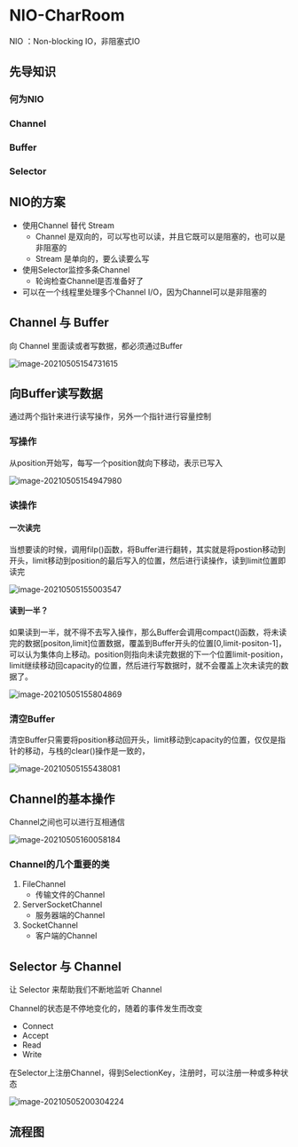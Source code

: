 # NIO-CharRoom

NIO ：Non-blocking IO，非阻塞式IO

## 先导知识

### 何为NIO



### Channel



### Buffer

### Selector

## NIO的方案

- 使用Channel 替代 Stream
    - Channel 是双向的，可以写也可以读，并且它既可以是阻塞的，也可以是非阻塞的
    - Stream 是单向的，要么读要么写
- 使用Selector监控多条Channel
    - 轮询检查Channel是否准备好了
- 可以在一个线程里处理多个Channel I/O，因为Channel可以是非阻塞的

## Channel 与 Buffer

向 Channel 里面读或者写数据，都必须通过Buffer

![image-20210505154731615](https://gitee.com/HappyBinbin/pcigo/raw/master/pic/20210505154731.png)

## 向Buffer读写数据

通过两个指针来进行读写操作，另外一个指针进行容量控制

### 写操作

从position开始写，每写一个position就向下移动，表示已写入

![image-20210505154947980](https://gitee.com/HappyBinbin/pcigo/raw/master/pic/20210505154948.png)

### 读操作

#### 一次读完

当想要读的时候，调用filp()函数，将Buffer进行翻转，其实就是将postion移动到开头，limit移动到position的最后写入的位置，然后进行读操作，读到limit位置即读完

![image-20210505155003547](https://gitee.com/HappyBinbin/pcigo/raw/master/pic/20210505155003.png)

#### 读到一半？

如果读到一半，就不得不去写入操作，那么Buffer会调用compact()函数，将未读完的数据[positon,limit]位置数据，覆盖到Buffer开头的位置[0,limit-positon-1]，可以认为集体向上移动。position则指向未读完数据的下一个位置limit-position，limit继续移动回capacity的位置，然后进行写数据时，就不会覆盖上次未读完的数据了。

![image-20210505155804869](https://gitee.com/HappyBinbin/pcigo/raw/master/pic/20210505155804.png)

### 清空Buffer

清空Buffer只需要将position移动回开头，limit移动到capacity的位置，仅仅是指针的移动，与栈的clear()操作是一致的，

![image-20210505155438081](https://gitee.com/HappyBinbin/pcigo/raw/master/pic/20210505155438.png)



## Channel的基本操作

Channel之间也可以进行互相通信

![image-20210505160058184](https://gitee.com/HappyBinbin/pcigo/raw/master/pic/20210505160058.png)

### Channel的几个重要的类

1. FileChannel
    - 传输文件的Channel
2. ServerSocketChannel
    - 服务器端的Channel
3. SocketChannel
    - 客户端的Channel

## Selector 与 Channel

让 Selector 来帮助我们不断地监听 Channel

Channel的状态是不停地变化的，随着的事件发生而改变

- Connect
- Accept
- Read
- Write

在Selector上注册Channel，得到SelectionKey，注册时，可以注册一种或多种状态

![image-20210505200304224](https://gitee.com/HappyBinbin/pcigo/raw/master/pic/20210505200304.png)

## 流程图

